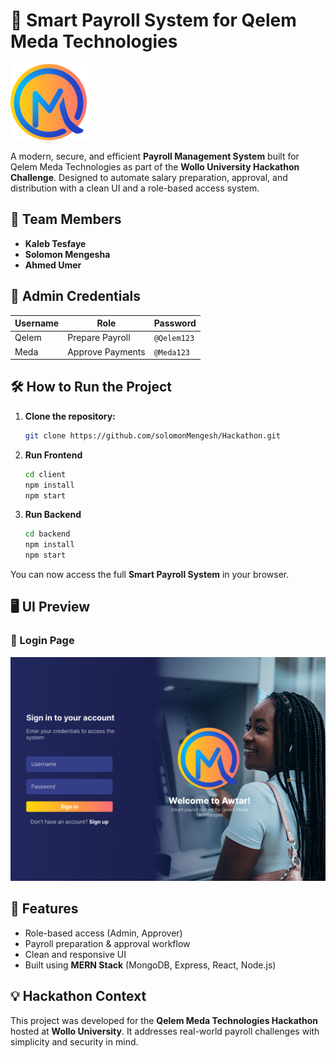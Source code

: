 
# 🚀 Smart Payroll System for Qelem Meda Technologies

![Qelem Meda Logo](assets/Qlogo.png)

A modern, secure, and efficient **Payroll Management System** built for Qelem Meda Technologies as part of the **Wollo University Hackathon Challenge**. Designed to automate salary preparation, approval, and distribution with a clean UI and a role-based access system.

## 👥 Team Members

- **Kaleb Tesfaye**  
- **Solomon Mengesha**  
- **Ahmed Umer**

## 🔐 Admin Credentials

| Username | Role                 | Password   |
|----------|----------------------|------------|
| Qelem    | Prepare Payroll      | `@Qelem123` |
| Meda     | Approve Payments     | `@Meda123` |

## 🛠️ How to Run the Project

1. **Clone the repository:**
   ```bash
   git clone https://github.com/solomonMengesh/Hackathon.git
   ```

2. **Run Frontend**
   ```bash
   cd client
   npm install
   npm start
   ```

3. **Run Backend**
   ```bash
   cd backend
   npm install
   npm start
   ```

You can now access the full **Smart Payroll System** in your browser.

## 🖥️ UI Preview

### 🔑 Login Page
![Login Page UI](assets/Login-Page.png)

## 📌 Features

- Role-based access (Admin, Approver)
- Payroll preparation & approval workflow
- Clean and responsive UI
- Built using **MERN Stack** (MongoDB, Express, React, Node.js)

## 💡 Hackathon Context

This project was developed for the **Qelem Meda Technologies Hackathon** hosted at **Wollo University**. It addresses real-world payroll challenges with simplicity and security in mind.
